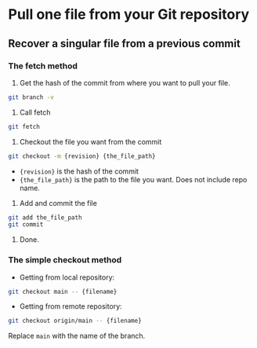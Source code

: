 
# Pull one file from your Git repository

## Recover a singular file from a previous commit

### The fetch method
1. Get the hash of the commit from where you want to pull your file.
```bash
git branch -v
```
1. Call fetch
```bash
git fetch
```
1. Checkout the file you want from the commit
```bash
git checkout -m {revision} {the_file_path}
```
* `{revision}` is the hash of the commit
* `{the_file_path}` is the path to the file you want. Does not include repo name.
1. Add and commit the file
```bash
git add the_file_path
git commit
```
1. Done.


### The simple checkout method
* Getting from local repository:
```bash
git checkout main -- {filename}
```
* Getting from remote repository:
```bash
git checkout origin/main -- {filename}
```
Replace `main` with the name of the branch.
